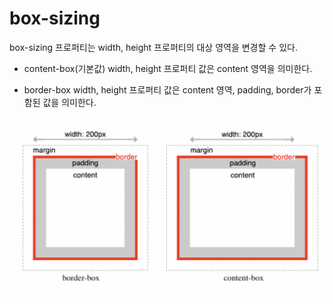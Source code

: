 # box-sizing
box-sizing 프로퍼티는 width, height 프로퍼티의 대상 영역을 변경할 수 있다.

- content-box(기본값)
width, height 프로퍼티 값은 content 영역을 의미한다.

- border-box
width, height 프로퍼티 값은 content 영역, padding, border가 포함된 값을 의미한다.

![box-sizing](https://github.com/jungks9351/TIL/blob/main/image/box-sizing.png?raw=true)